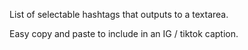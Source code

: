 List of selectable hashtags that outputs to a textarea.

Easy copy and paste to include in an IG / tiktok caption.
